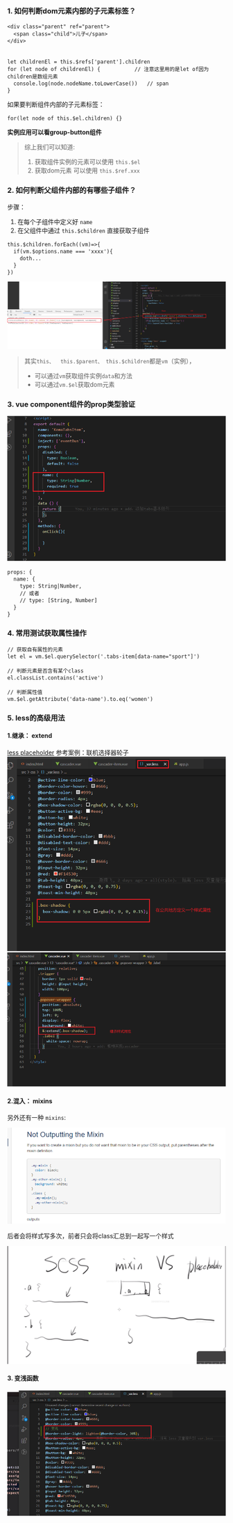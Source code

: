 ### 1. 如何判断dom元素内部的子元素标签？
```
<div class="parent" ref="parent">
  <span class="child">儿子</span>
</div>


let childrenEl = this.$refs['parent'].children
for (let node of childrenEl) {           // 注意这里用的是let of因为children是数组元素
  console.log(node.nodeName.toLowerCase())   // span
}

```

如果要判断组件内部的子元素标签：
```
for(let node of this.$el.children) {}
```

**实例应用可以看group-button组件**

> 综上我们可以知道: 
> 1. 获取组件实例的元素可以使用 `this.$el`
> 2. 获取dom元素 可以使用 `this.$ref.xxx`

### 2. 如何判断父组件内部的有哪些子组件？
步骤： 
1. 在每个子组件中定义好 `name`
2. 在父组件中通过 `this.$children` 直接获取子组件
```
this.$children.forEach((vm)=>{
  if(vm.$options.name === 'xxxx'){
    doth...
  }
})
```
![1vue的dom和vm](./1vue的dom和vm.png)
> 其实`this、  this.$parent、 this.$children`都是`vm`（实例），
> - 可以通过`vm`获取组件实例`data`和方法
> - 可以通过`vm.$el`获取dom元素


### 3. vue component组件的prop类型验证
![2](./2prop类型验证.png)
```
props: {
  name: {
    type: String|Number,  
    // 或者
    // type: [String, Number]
  }
}
```

### 4. 常用测试获取属性操作
```
// 获取自有属性的元素
let el = vm.$el.querySelector('.tabs-item[data-name="sport"]')

// 判断元素是否含有某个class
el.classList.contains('active')

// 判断属性值
vm.$el.getAttribute('data-name').to.eq('women')
```

### 5. less的高级用法 
#### 1.继承： extend
[less placeholder](https://less.bootcss.com/features/#extend)
参考案例：联机选择器轮子
![1](./4less高级用法1.png)
![1](./4less高级用法2.png)

#### 2.混入： mixins
另外还有一种 `mixins`:

![1](./4less高级用法3.png)

后者会将样式写多次，前者只会将class汇总到一起写一个样式

![1](./4less高级用法4.png)

#### 3. 变浅函数
![1](./4less高级用法5.png)